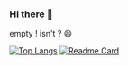 ### Hi there 👋

empty ! isn't ? 😄

[![Top Langs](https://github-readme-stats.vercel.app/api/top-langs/?username=BriceTatong&layout=compact)](https://github.com/anuraghazra/github-readme-stats)
[![Readme Card](https://github-readme-stats.vercel.app/api/pin/?username=BriceTatong&repo=Smart-Home-Database-Implementation)](https://github.com/anuraghazra/github-readme-stats)












<!--
**BriceTatong/BriceTatong** is a ✨ _special_ ✨ repository because its `README.md` (this file) appears on your GitHub profile.

Here are some ideas to get you started:

- 🔭 I’m currently working on ...
- 🌱 I’m currently learning ...
- 👯 I’m looking to collaborate on ...
- 🤔 I’m looking for help with ...
- 💬 Ask me about ...
- 📫 How to reach me: ...
- 😄 Pronouns: ...
- ⚡ Fun fact: ...
-->
